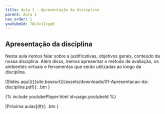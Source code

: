 ```yaml
---
title: Aula 1 - Apresentação da disciplina
parent: Aula 1
nav_order: 1
youtubeId: 7QLhv1Ivyp0
---
```


## Apresentação da disciplina

Nesta aula iremos falar sobre a justificativas, objetivos gerais, conteúdo da nossa disciplina. Além disso, iremos apresentar o método de avaliação, os ambientes virtuais e ferramentas que serão utilizadas ao longo da disciplina.

<span class="fs-3">
[Slides aqui]({{site.baseurl}}/assets/downloads/01-Apresentacao-da-disciplina.pdf){: .btn }
</span>

{% include youtubePlayer.html id=page.youtubeId %}

<span class="fs-3 float-right">
[Próxima aulas](#){: .btn }
</span>
